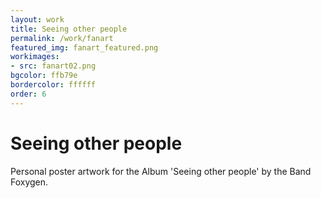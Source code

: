 ```yaml
---
layout: work
title: Seeing other people
permalink: /work/fanart
featured_img: fanart_featured.png
workimages:
- src: fanart02.png
bgcolor: ffb79e
bordercolor: ffffff
order: 6
---
```


# Seeing other people 

Personal poster artwork for the Album 'Seeing other people' by the Band Foxygen.